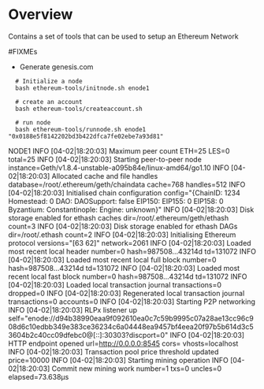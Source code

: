 # Overview
Contains a set of tools that can be used to setup an Ethereum Network

#FIXMEs
 - Generate genesis.com

```
  # Initialize a node
  bash ethereum-tools/initnode.sh enode1

  # create an account
  bash ethereum-tools/createaccount.sh

  # run node
  bash ethereum-tools/runnode.sh enode1 "0x0188e5f8142202bd3b422dfca7fe02ebe7a93d81"
```



NODE1
INFO [04-02|18:20:03] Maximum peer count                       ETH=25 LES=0 total=25
INFO [04-02|18:20:03] Starting peer-to-peer node               instance=Geth/v1.8.4-unstable-a095b84e/linux-amd64/go1.10
INFO [04-02|18:20:03] Allocated cache and file handles         database=/root/.ethereum/geth/chaindata cache=768 handles=512
INFO [04-02|18:20:03] Initialised chain configuration          config="{ChainID: 1234 Homestead: 0 DAO: <nil> DAOSupport: false EIP150: <nil> EIP155: 0 EIP158: 0 Byzantium: <nil> Constantinople: <nil> Engine: unknown}"
INFO [04-02|18:20:03] Disk storage enabled for ethash caches   dir=/root/.ethereum/geth/ethash count=3
INFO [04-02|18:20:03] Disk storage enabled for ethash DAGs     dir=/root/.ethash               count=2
INFO [04-02|18:20:03] Initialising Ethereum protocol           versions="[63 62]" network=2061
INFO [04-02|18:20:03] Loaded most recent local header          number=0 hash=987508…43214d td=131072
INFO [04-02|18:20:03] Loaded most recent local full block      number=0 hash=987508…43214d td=131072
INFO [04-02|18:20:03] Loaded most recent local fast block      number=0 hash=987508…43214d td=131072
INFO [04-02|18:20:03] Loaded local transaction journal         transactions=0 dropped=0
INFO [04-02|18:20:03] Regenerated local transaction journal    transactions=0 accounts=0
INFO [04-02|18:20:03] Starting P2P networking
INFO [04-02|18:20:03] RLPx listener up                         self="enode://d94b38990eaa9f092610ea0c7c59b9995c07a28ae13cc96c908d6c10edbb349e383ce36234c6a04448ea9457bf4eea20f97b5b614d3c53604b2c40cc09dfebc0@[::]:30303?discport=0"
INFO [04-02|18:20:03] HTTP endpoint opened                     url=http://0.0.0.0:8545 cors= vhosts=localhost
INFO [04-02|18:20:03] Transaction pool price threshold updated price=10000
INFO [04-02|18:20:03] Starting mining operation
INFO [04-02|18:20:03] Commit new mining work                   number=1 txs=0 uncles=0 elapsed=73.638µs
